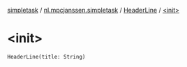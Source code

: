 [simpletask](../../index.md) / [nl.mpcjanssen.simpletask](../index.md) / [HeaderLine](index.md) / [&lt;init&gt;](.)

# &lt;init&gt;

`HeaderLine(title: String)`